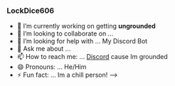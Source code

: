 ### LockDice606
- 🔭 I’m currently working on getting **ungrounded**
- 👯 I’m looking to collaborate on ...
- 🤔 I’m looking for help with ... My Discord Bot
- 💬 Ask me about ...
- 📫 How to reach me: ... <a href="https://discord.gg/">Discord</a> cause Im grounded
- 😄 Pronouns: ... He/Him
- ⚡ Fun fact: ... Im a chill person!
-->

<!--
**LockDice606/LockDice606** is a ✨ _special_ ✨ repository because its `README.md` (this file) appears on your GitHub profile.

Here are some ideas to get you started:


